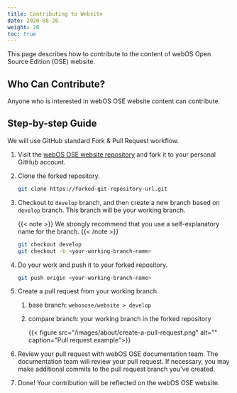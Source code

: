 ```yaml
---
title: Contributing to Website
date: 2020-08-26
weight: 20
toc: true
---
```


This page describes how to contribute to the content of webOS Open Source Edition (OSE) website.

## Who Can Contribute?

Anyone who is interested in webOS OSE website content can contribute.

## Step-by-step Guide

We will use GitHub standard Fork & Pull Request workflow.

1. Visit the [webOS OSE website repository](https://github.com/webosose/website) and fork it to your personal GitHub account.
2. Clone the forked repository.

    ``` bash
    git clone https://forked-git-repository-url.git
    ```

3. Checkout to `develop` branch, and then create a new branch based on `develop` branch.  This branch will be your working branch.

    {{< note >}}
    We strongly recommend that you use a self-explanatory name for the branch.
    {{< /note >}}

    ``` bash
    git checkout develop
    git checkout -b <your-working-branch-name>
    ```

4. Do your work and push it to your forked repository.

    ``` bash
    git push origin <your-working-branch-name>
    ```

5. Create a pull request from your working branch.
    
    1. base branch: `webosose/website > develop`
    2. compare branch: your working branch in the forked repository

        {{< figure src="/images/about/create-a-pull-request.png" alt="" caption="Pull request example">}}

6. Review your pull request with webOS OSE documentation team. The documentation team will review your pull request. If necessary, you may make additional commits to the pull request branch you've created.

7. Done! Your contribution will be reflected on the webOS OSE website.
